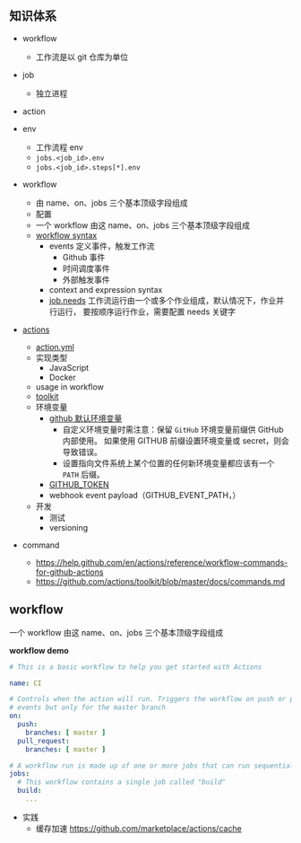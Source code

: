 ## 知识体系


- workflow
  - 工作流是以 git 仓库为单位
- job
  - 独立进程
- action
- env
  - 工作流程 env
  - `jobs.<job_id>.env`
  - `jobs.<job_id>.steps[*].env`

- workflow
  - 由 name、on、jobs 三个基本顶级字段组成
  - 配置
  - 一个 workflow 由这 name、on、jobs 三个基本顶级字段组成
  - [workflow syntax]( https://help.github.com/en/actions/reference/workflow-syntax-for-github-actions)
    - events 定义事件，触发工作流
      - Github 事件
      - 时间调度事件
      - 外部触发事件
    - context and expression syntax
    - [job.needs](https://help.github.com/en/actions/reference/workflow-syntax-for-github-actions#jobsjob_idneeds) 工作流运行由一个或多个作业组成，默认情况下，作业并行运行， 要按顺序运行作业，需要配置 needs 关键字
- [actions](https://help.github.com/en/actions/building-actions)
  - [action.yml](https://help.github.com/en/actions/building-actions/metadata-syntax-for-github-actions)
  - 实现类型
    - JavaScript
    - Docker
  - usage in workflow
  - [toolkit](https://github.com/actions/toolkit)
  - 环境变量
    - [github 默认环境变量](https://help.github.com/en/actions/configuring-and-managing-workflows/using-environment-variables#default-environment-variables)
      - 自定义环境变量时需注意：保留 `GitHub` 环境变量前缀供 GitHub 内部使用。 如果使用 GITHUB 前缀设置环境变量或 secret，则会导致错误。
      - 设置指向文件系统上某个位置的任何新环境变量都应该有一个 `PATH` 后缀。
    - [GITHUB_TOKEN](https://help.github.com/en/actions/configuring-and-managing-workflows/authenticating-with-the-github_token)
    - webhook event payload（GITHUB_EVENT_PATH，）
  - 开发
    - 测试
    - versioning
- command
  - <https://help.github.com/en/actions/reference/workflow-commands-for-github-actions>
  - <https://github.com/actions/toolkit/blob/master/docs/commands.md>

## workflow

一个 workflow 由这 name、on、jobs 三个基本顶级字段组成

**workflow demo**

```yml
# This is a basic workflow to help you get started with Actions

name: CI

# Controls when the action will run. Triggers the workflow on push or pull request
# events but only for the master branch
on:
  push:
    branches: [ master ]
  pull_request:
    branches: [ master ]

# A workflow run is made up of one or more jobs that can run sequentially or in parallel
jobs:
  # This workflow contains a single job called "build"
  build:
    ...
```


- 实践
  - 缓存加速 https://github.com/marketplace/actions/cache